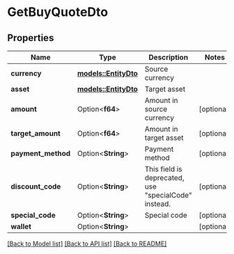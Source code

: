 # GetBuyQuoteDto

## Properties

Name | Type | Description | Notes
------------ | ------------- | ------------- | -------------
**currency** | [**models::EntityDto**](EntityDto.md) | Source currency | 
**asset** | [**models::EntityDto**](EntityDto.md) | Target asset | 
**amount** | Option<**f64**> | Amount in source currency | [optional]
**target_amount** | Option<**f64**> | Amount in target asset | [optional]
**payment_method** | Option<**String**> | Payment method | [optional]
**discount_code** | Option<**String**> | This field is deprecated, use \"specialCode\" instead. | [optional]
**special_code** | Option<**String**> | Special code | [optional]
**wallet** | Option<**String**> |  | [optional]

[[Back to Model list]](../README.md#documentation-for-models) [[Back to API list]](../README.md#documentation-for-api-endpoints) [[Back to README]](../README.md)


